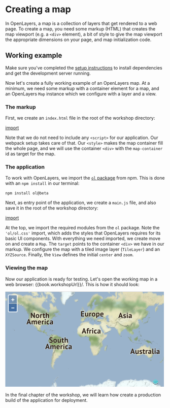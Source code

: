 # Creating a map

In OpenLayers, a map is a collection of layers that get rendered to a web page.  To create a map, you need some markup (HTML) that creates the map viewport (e.g. a `<div>` element), a bit of style to give the map viewport the appropriate dimensions on your page, and map initialization code.

## Working example

Make sure you've completed the [setup instructions](../) to install dependencies and get the development server running.

Now let's create a fully working example of an OpenLayers map. At a minimum, we need some markup with a container element for a map, and an OpenLayers `Map` instance which we configure with a layer and a view.

### The markup

First, we create an `index.html` file in the root of the workshop directory:

[import](../../../src/en/examples/basics/map.html)

Note that we do not need to include any `<script>` for our application. Our webpack setup takes care of that. Our `<style>` makes the map container fill the whole page, and we will use the container `<div>` with the `map-container` id as target for the map.

### The application

To work with OpenLayers, we import the [`ol` package](https://www.npmjs.com/package/ol) from npm. This is done with an `npm install` in our terminal:

    npm install ol@beta

Next, as entry point of the application, we create a `main.js` file, and also save it in the root of the workshop directory:

[import](../../../src/en/examples/basics/map.js)

At the top, we import the required modules from the `ol` package. Note the `'ol/ol.css'` import, which adds the styles that OpenLayers requires for its basic UI components. With everything we need imported, we create move on and create a `Map`. The `target` points to the container `<div>` we have in our markup. We configure the map with a tiled image layer (`TileLayer`) and an `XYZSource`. Finally, the `View` defines the initial `center` and `zoom`.

### Viewing the map

Now our application is ready for testing. Let's open the working map in a web browser: {{book.workshopUrl}}/. This is how it should look:

![A map of the world](map.png)

In the final chapter of the workshop, we will learn how create a production build of the application for deployment.
